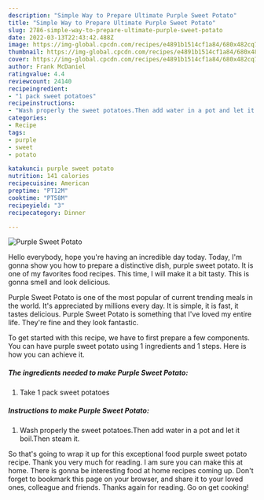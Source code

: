 ```yaml
---
description: "Simple Way to Prepare Ultimate Purple Sweet Potato"
title: "Simple Way to Prepare Ultimate Purple Sweet Potato"
slug: 2786-simple-way-to-prepare-ultimate-purple-sweet-potato
date: 2022-03-13T22:43:42.488Z
image: https://img-global.cpcdn.com/recipes/e4891b1514cf1a84/680x482cq70/purple-sweet-potato-recipe-main-photo.jpg
thumbnail: https://img-global.cpcdn.com/recipes/e4891b1514cf1a84/680x482cq70/purple-sweet-potato-recipe-main-photo.jpg
cover: https://img-global.cpcdn.com/recipes/e4891b1514cf1a84/680x482cq70/purple-sweet-potato-recipe-main-photo.jpg
author: Frank McDaniel
ratingvalue: 4.4
reviewcount: 24140
recipeingredient:
- "1 pack sweet potatoes"
recipeinstructions:
- "Wash properly the sweet potatoes.Then add water in a pot and let it boil.Then steam it."
categories:
- Recipe
tags:
- purple
- sweet
- potato

katakunci: purple sweet potato 
nutrition: 141 calories
recipecuisine: American
preptime: "PT12M"
cooktime: "PT58M"
recipeyield: "3"
recipecategory: Dinner

---
```



![Purple Sweet Potato](https://img-global.cpcdn.com/recipes/e4891b1514cf1a84/680x482cq70/purple-sweet-potato-recipe-main-photo.jpg)

Hello everybody, hope you're having an incredible day today. Today, I'm gonna show you how to prepare a distinctive dish, purple sweet potato. It is one of my favorites food recipes. This time, I will make it a bit tasty. This is gonna smell and look delicious.



Purple Sweet Potato is one of the most popular of current trending meals in the world. It's appreciated by millions every day. It is simple, it is fast, it tastes delicious. Purple Sweet Potato is something that I've loved my entire life. They're fine and they look fantastic.


To get started with this recipe, we have to first prepare a few components. You can have purple sweet potato using 1 ingredients and 1 steps. Here is how you can achieve it.

<!--inarticleads1-->

##### The ingredients needed to make Purple Sweet Potato:

1. Take 1 pack sweet potatoes




<!--inarticleads2-->

##### Instructions to make Purple Sweet Potato:

1. Wash properly the sweet potatoes.Then add water in a pot and let it boil.Then steam it.




So that's going to wrap it up for this exceptional food purple sweet potato recipe. Thank you very much for reading. I am sure you can make this at home. There is gonna be interesting food at home recipes coming up. Don't forget to bookmark this page on your browser, and share it to your loved ones, colleague and friends. Thanks again for reading. Go on get cooking!
